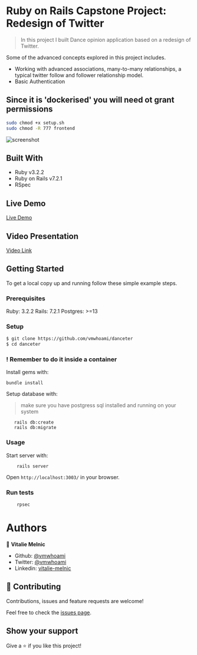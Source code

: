 # Ruby on Rails Capstone Project: Redesign of Twitter

> In this project I built Dance opinion application based on a redesign of Twitter.  

Some of the advanced concepts explored in this project includes.
- Working with advanced associations, many-to-many relationships, a typical twitter follow and follower relationship model.
- Basic Authentication


## Since it is 'dockerised' you will need ot grant permissions
 ~~~bash
sudo chmod +x setup.sh
sudo chmod -R 777 frontend
~~~
![screenshot](./danceter.gif )

## Built With

- Ruby v3.2.2
- Ruby on Rails v7.2.1
- RSpec
 

## Live Demo

[Live Demo](https://danceter.herokuapp.com/)

## Video Presentation

[Video Link](https://youtu.be/PLhU1zXu0uU )


## Getting Started

To get a local copy up and running follow these simple example steps.

### Prerequisites

Ruby: 3.2.2
Rails: 7.2.1
Postgres: >=13

### Setup

~~~bash
$ git clone https://github.com/vmwhoami/danceter
$ cd danceter
~~~

### ! Remember to do it inside a container
Install gems with:

```
bundle install
```

Setup database with:

> make sure you have postgress sql installed and running on your system

```
   rails db:create
   rails db:migrate
```

### Usage

Start server with:

```
    rails server
```

Open `http://localhost:3003/` in your browser.

### Run tests

```
    rpsec 
```

# Authors

👤 **Vitalie Melnic**

- Github: [@vmwhoami](https://github.com/vmwhoami)
- Twitter: [@vmwhoami](https://twitter.com/vmwhoami)
- Linkedin: [vitalie-melnic](https://www.linkedin.com/in/vitalie-melnic/)


## 🤝 Contributing

Contributions, issues and feature requests are welcome!

Feel free to check the [issues page](issues/).

## Show your support

Give a ⭐️ if you like this project!


